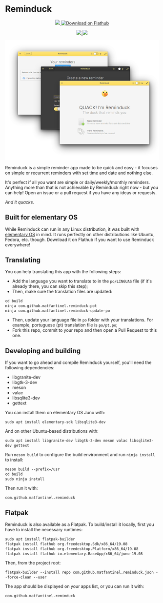 # Reminduck

<p align="center">
    <a href="https://appcenter.elementary.io/com.github.matfantinel.reminduck" target="_blank">
        <img src="https://appcenter.elementary.io/badge.svg">
    </a>
    <a href='https://flathub.org/apps/details/com.github.matfantinel.reminduck' target="_blank"><img width='150' alt='Download on Flathub' src='https://flathub.org/assets/badges/flathub-badge-en.png'/></a>
</p>

<p align="center">
  <a href="https://github.com/matfantinel/reminduck/blob/master/COPYING">
    <img src="https://img.shields.io/badge/License-GPL%20v3-blue.svg">
  </a>
  <a href="https://travis-ci.org/calo001/fondo">
    <img src="https://travis-ci.org/matfantinel/reminduck.svg?branch=master">
  </a>
</p>

<p align="center">
    <img src="data/screenshots/Main.png" alt="Screenshot" />
</p>

Reminduck is a simple reminder app made to be quick and easy - it focuses on simple or recurrent reminders with set time and date and nothing else.

It's perfect if all you want are simple or daily/weekly/monthly reminders. Anything more than that is not achievable by Reminduck right now - but you can help! Open an issue or a pull request if you have any ideas or requests.

_And it quacks._

## Built for elementary OS

While Reminduck can run in any Linux distribution, it was built with [elementary OS] in mind. It runs perfectly on other distributions like Ubuntu, Fedora, etc. though. Download it on Flathub if you want to use Reminduck everywhere!

## Translating

You can help translating this app with the following steps:

* Add the language you want to translate to in the `po/LINGUAS` file (if it's already there, you can skip this step);
* Then, make sure the translation files are updated:
```shell
cd build
ninja com.github.matfantinel.reminduck-pot
ninja com.github.matfantinel.reminduck-update-po
```
* Then, update your language file in `po` folder with your translations. For example, portuguese (pt) translation file is `po/pt.po`;
* Fork this repo, commit to your repo and then open a Pull Request to this one.

## Developing and building

If you want to go ahead and compile Reminduck yourself, you'll need the following dependencies:

* libgranite-dev
* libgtk-3-dev
* meson
* valac
* libsqlite3-dev
* gettext

You can install them on elementary OS Juno with:

```shell
sudo apt install elementary-sdk libsqlite3-dev
```

And on other Ubuntu-based distributions with:

```shell
sudo apt install libgranite-dev libgtk-3-dev meson valac libsqlite3-dev gettext
```

Run `meson build` to configure the build environment and run `ninja install`
to install:

```shell
meson build --prefix=/usr
cd build
sudo ninja install
```

Then run it with:

```shell
com.github.matfantinel.reminduck
```

## Flatpak

Reminduck is also available as a Flatpak. To build/install it locally, first you have to install the necessary runtimes:

```shell
sudo apt install flatpak-builder
flatpak install flathub org.freedesktop.Sdk/x86_64/19.08
flatpak install flathub org.freedesktop.Platform/x86_64/19.08
flatpak install flathub io.elementary.BaseApp/x86_64/juno-19.08
```

Then, from the project root:

```shell
flatpak-builder --install repo com.github.matfantinel.reminduck.json --force-clean --user
```

The app should be displayed on your apps list, or you can run it with:
```shell
com.github.matfantinel.reminduck
```

[elementary OS]: https://elementary.io
